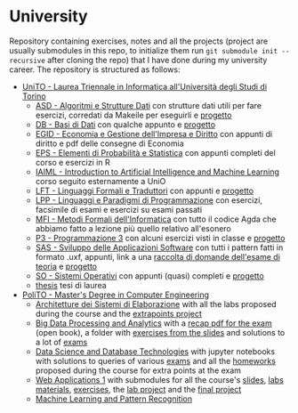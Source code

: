 # University

Repository containing exercises, notes and all the projects (project are usually submodules in this repo, to initialize them run `git submodule init --recursive` after cloning the repo) that I have done during my university career. The repository is structured as follows:

- [UniTO - Laurea Triennale in Informatica all'Università degli Studi di Torino](UniTO)
  - [ASD - Algoritmi e Strutture Dati](UniTO/ASD) con strutture dati utili per fare esercizi, corredati da Makeile per eseguirli e [progetto](UniTO/ASD/progetto)
  - [DB - Basi di Dati](UniTO/DB) con qualche appunto e [progetto](UniTO/DB/progetto)
  - [EGID - Economia e Gestione dell'Impresa e Diritto](UniTO/EGID) con appunti di diritto e pdf delle consegne di Economia
  - [EPS - Elementi di Probabilità e Statistica](UniTO/EPS) con appunti completi del corso e esercizi in R
  - [IAIML - Introduction to Artificial Intelligence and Machine Learning](UniTO/IAIML) corso seguito esternamente a UniO
  - [LFT - Linguaggi Formali e Traduttori](UniTO/LFT) con appunti e [progetto](UniTO/LFT/progetto)
  - [LPP - Linguaggi e Paradigmi di Programmazione](UniTO/LPP) con esercizi, facsimile di esami e esercizi su esami passati
  - [MFI - Metodi Formali dell'Informatica](UniTO/MFI) con tutto il codice Agda che abbiamo fatto a lezione più quello relativo all'esonero
  - [P3 - Programmazione 3](UniTO/P3) con alcuni esercizi visti in classe e [progetto](UniTO/P3/progetto)
  - [SAS - Sviluppo delle Applicazioni Software](UniTO/SAS) con tutti i pattern fatti in formato .uxf, appunti, link a una [raccolta di domande dell'esame di teoria](UniTO/SAS/questionario_esame) e [progetto](UniTO/SAS/progetto)
  - [SO - Sistemi Operativi](UniTO/SO) con appunti (quasi) completi e [progetto](UniTO/SO/progetto)
  - [thesis](UniTO/thesis) tesi di laurea
- [PoliTO - Master's Degree in Computer Engineering](PoliTO)
  - [Architetture dei Sistemi di Elaborazione](PoliTO/ASE) with all the labs proposed during the course and the [extrapoints project](PoliTO/ASE/extrapoints/)
  - [Big Data Processing and Analytics](PoliTO/BDPA/) with a [recap pdf for the exam](PoliTO/BDPA/exam_material.pdf) (open book), a folder with [exercises from the slides](PoliTO/BDPA/exercises/) and solutions to a lot of [exams](PoliTO/BDPA/exams/)
  - [Data Science and Database Technologies](PoliTO/DSDBT/) with jupyter notebooks with solutions to queries of various [exams](PoliTO/DSDBT/exams/) and all the [homeworks](PoliTO/DSDBT/homeworks/) proposed during the course for extra points at the exam
  - [Web Applications 1](PoliTO/WA1/) with submodules for all the course's [slides](PoliTO/WA1/slides/), [labs materials](PoliTO/WA1/labs/), [exercises](PoliTO/WA1/exercises/), the [lab project](PoliTO/WA1/lab_project/) and the [final project](PoliTO/WA1/project/)
  - [Machine Learning and Pattern Recognition](PoliTO/MLPR/)
